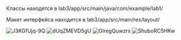Классы находятся в lab3/app/src/main/java/com/example/lab1/

Макет интерфейса находится в lab3/app/src/main/res/layout/

![J3KGfUjq-9Q](https://user-images.githubusercontent.com/75545890/135137731-a567ae7c-c081-4064-871c-7e0c393c20ec.jpg)
![dUqZMEVD5gU](https://user-images.githubusercontent.com/75545890/135137734-d5f5b83c-35db-47ae-9c37-d6c79702ed05.jpg)
![GlregQuwzrs](https://user-images.githubusercontent.com/75545890/135137737-b60e04e8-29a1-4ca6-9d8e-b697f4e0fe3d.jpg)
![ShuboRC5HKw](https://user-images.githubusercontent.com/75545890/135137740-d2e3fd06-e4a9-446c-ac34-d2659db06a21.jpg)
